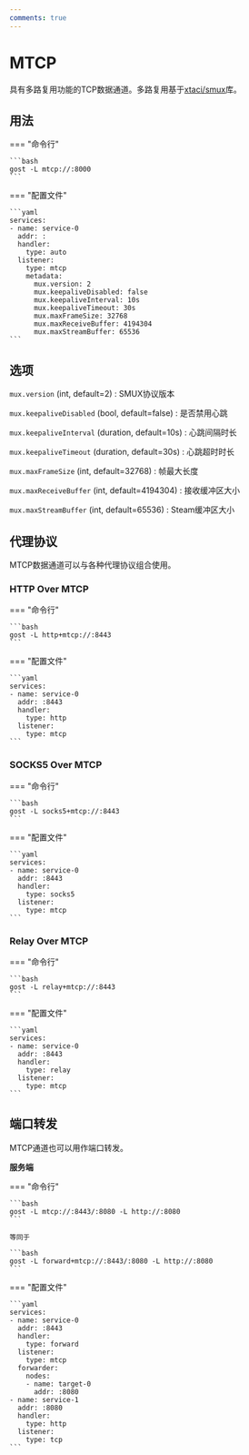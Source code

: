 ```yaml
---
comments: true
---
```


# MTCP

具有多路复用功能的TCP数据通道。多路复用基于[xtaci/smux](https://github.com/xtaci/smux)库。

## 用法

=== "命令行"

    ```bash
    gost -L mtcp://:8000
    ```

=== "配置文件"

    ```yaml
    services:
    - name: service-0
      addr: :
      handler:
        type: auto
      listener:
        type: mtcp
        metadata:
          mux.version: 2
          mux.keepaliveDisabled: false
          mux.keepaliveInterval: 10s
          mux.keepaliveTimeout: 30s
          mux.maxFrameSize: 32768
          mux.maxReceiveBuffer: 4194304
          mux.maxStreamBuffer: 65536
    ```

## 选项 

`mux.version` (int, default=2)
:    SMUX协议版本

`mux.keepaliveDisabled` (bool, default=false)
:    是否禁用心跳

`mux.keepaliveInterval` (duration, default=10s)
:    心跳间隔时长

`mux.keepaliveTimeout` (duration, default=30s)
:    心跳超时时长

`mux.maxFrameSize` (int, default=32768)
:    帧最大长度

`mux.maxReceiveBuffer` (int, default=4194304)
:    接收缓冲区大小

`mux.maxStreamBuffer` (int, default=65536)
:    Steam缓冲区大小

## 代理协议

MTCP数据通道可以与各种代理协议组合使用。

### HTTP Over MTCP

=== "命令行"

    ```bash
    gost -L http+mtcp://:8443
    ```

=== "配置文件"

    ```yaml
    services:
    - name: service-0
      addr: :8443
      handler:
        type: http
      listener:
        type: mtcp
    ```

### SOCKS5 Over MTCP

=== "命令行"

    ```bash
    gost -L socks5+mtcp://:8443
    ```

=== "配置文件"

    ```yaml
    services:
    - name: service-0
      addr: :8443
      handler:
        type: socks5
      listener:
        type: mtcp
    ```

### Relay Over MTCP

=== "命令行"

    ```bash
    gost -L relay+mtcp://:8443
    ```

=== "配置文件"

    ```yaml
    services:
    - name: service-0
      addr: :8443
      handler:
        type: relay
      listener:
        type: mtcp
    ```

## 端口转发

MTCP通道也可以用作端口转发。

**服务端**

=== "命令行"

    ```bash
    gost -L mtcp://:8443/:8080 -L http://:8080
    ```

    等同于

    ```bash
    gost -L forward+mtcp://:8443/:8080 -L http://:8080
    ```

=== "配置文件"

    ```yaml
    services:
    - name: service-0
      addr: :8443
      handler:
        type: forward
      listener:
        type: mtcp
      forwarder:
        nodes:
        - name: target-0
          addr: :8080
    - name: service-1
      addr: :8080
      handler:
        type: http
      listener:
        type: tcp
    ```
